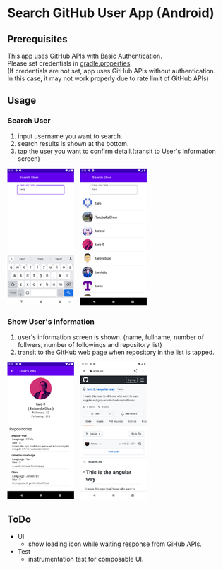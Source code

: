 # Search GitHub User App (Android)
## Prerequisites
This app uses GitHub APIs with Basic Authentication.  
Please set credentials in [gradle.properties](/app/gradle.properties).  
(If credentials are not set, app uses GitHub APIs without authentication.  
 In this case, it may not work properly due to rate limit of GitHub APIs)

## Usage
### Search User
1. input username you want to search.
1. search results is shown at the bottom.
1. tap the user you want to confirm detail.(transit to User's Information screen)

<img src="img/app-searchscreen-input-keyword.png" width="30%">　<img src="img/app-searchscreen-search-result.png" width="30%"> 

### Show User's Information
1. user's information screen is shown.
(name, fullname, number of follwers, number of followings and repository list)
1. transit to the GitHub web page when repository in the list is tapped.

<img src="img/app-userinfoscreen.png" width="30%">　<img src="img/app-repositoryinfo.png" width="30%">

## ToDo
* UI
  - show loading icon while waiting response from GiHub APIs.
* Test
  - instrumentation test for composable UI.